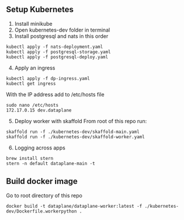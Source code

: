 ## Setup Kubernetes

1. Install minikube
2. Open kubernetes-dev folder in terminal
3. Install postgresql and nats in this order

```shell
kubectl apply -f nats-deployment.yaml
kubectl apply -f postgresql-storage.yaml
kubectl apply -f postgresql-deploy.yaml
```

4. Apply an ingress
```shell
kubectl apply -f dp-ingress.yaml
kubectl get ingress
```
With the IP address add to /etc/hosts file
```
sudo nano /etc/hosts
172.17.0.15 dev.dataplane
```

5. Deploy worker with skaffold
From root of this repo run:
```shell
skaffold run -f ./kubernetes-dev/skaffold-main.yaml
skaffold run -f ./kubernetes-dev/skaffold-worker.yaml
```

6. Logging across apps
```shell
brew install stern
stern -n default dataplane-main -t
```



## Build docker image

Go to root directory of this repo
```shell
docker build -t dataplane/dataplane-worker:latest -f ./kubernetes-dev/Dockerfile.workerpython .
```
